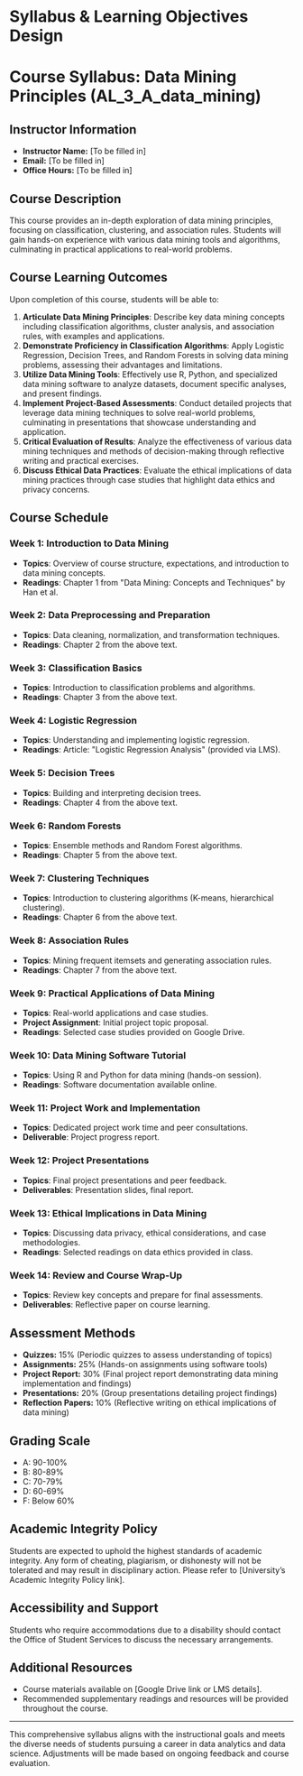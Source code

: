Syllabus & Learning Objectives Design
=====================================

# Course Syllabus: Data Mining Principles (AL_3_A_data_mining)

## Instructor Information
- **Instructor Name:** [To be filled in]
- **Email:** [To be filled in]
- **Office Hours:** [To be filled in]

## Course Description
This course provides an in-depth exploration of data mining principles, focusing on classification, clustering, and association rules. Students will gain hands-on experience with various data mining tools and algorithms, culminating in practical applications to real-world problems.

## Course Learning Outcomes
Upon completion of this course, students will be able to:
1. **Articulate Data Mining Principles**: Describe key data mining concepts including classification algorithms, cluster analysis, and association rules, with examples and applications.
2. **Demonstrate Proficiency in Classification Algorithms**: Apply Logistic Regression, Decision Trees, and Random Forests in solving data mining problems, assessing their advantages and limitations.
3. **Utilize Data Mining Tools**: Effectively use R, Python, and specialized data mining software to analyze datasets, document specific analyses, and present findings.
4. **Implement Project-Based Assessments**: Conduct detailed projects that leverage data mining techniques to solve real-world problems, culminating in presentations that showcase understanding and application.
5. **Critical Evaluation of Results**: Analyze the effectiveness of various data mining techniques and methods of decision-making through reflective writing and practical exercises.
6. **Discuss Ethical Data Practices**: Evaluate the ethical implications of data mining practices through case studies that highlight data ethics and privacy concerns.

## Course Schedule

### Week 1: Introduction to Data Mining
- **Topics**: Overview of course structure, expectations, and introduction to data mining concepts.
- **Readings**: Chapter 1 from "Data Mining: Concepts and Techniques" by Han et al.

### Week 2: Data Preprocessing and Preparation
- **Topics**: Data cleaning, normalization, and transformation techniques.
- **Readings**: Chapter 2 from the above text.

### Week 3: Classification Basics
- **Topics**: Introduction to classification problems and algorithms.
- **Readings**: Chapter 3 from the above text.

### Week 4: Logistic Regression
- **Topics**: Understanding and implementing logistic regression.
- **Readings**: Article: "Logistic Regression Analysis" (provided via LMS).

### Week 5: Decision Trees
- **Topics**: Building and interpreting decision trees.
- **Readings**: Chapter 4 from the above text.

### Week 6: Random Forests
- **Topics**: Ensemble methods and Random Forest algorithms.
- **Readings**: Chapter 5 from the above text.

### Week 7: Clustering Techniques
- **Topics**: Introduction to clustering algorithms (K-means, hierarchical clustering).
- **Readings**: Chapter 6 from the above text.

### Week 8: Association Rules
- **Topics**: Mining frequent itemsets and generating association rules.
- **Readings**: Chapter 7 from the above text.

### Week 9: Practical Applications of Data Mining
- **Topics**: Real-world applications and case studies.
- **Project Assignment**: Initial project topic proposal.
- **Readings**: Selected case studies provided on Google Drive.

### Week 10: Data Mining Software Tutorial
- **Topics**: Using R and Python for data mining (hands-on session).
- **Readings**: Software documentation available online.

### Week 11: Project Work and Implementation
- **Topics**: Dedicated project work time and peer consultations.
- **Deliverable**: Project progress report.

### Week 12: Project Presentations
- **Topics**: Final project presentations and peer feedback.
- **Deliverables**: Presentation slides, final report.

### Week 13: Ethical Implications in Data Mining
- **Topics**: Discussing data privacy, ethical considerations, and case methodologies.
- **Readings**: Selected readings on data ethics provided in class.

### Week 14: Review and Course Wrap-Up
- **Topics**: Review key concepts and prepare for final assessments.
- **Deliverables**: Reflective paper on course learning.

## Assessment Methods
- **Quizzes:** 15% (Periodic quizzes to assess understanding of topics)
- **Assignments:** 25% (Hands-on assignments using software tools)
- **Project Report:** 30% (Final project report demonstrating data mining implementation and findings)
- **Presentations:** 20% (Group presentations detailing project findings)
- **Reflection Papers:** 10% (Reflective writing on ethical implications of data mining)

## Grading Scale
- A: 90-100%
- B: 80-89%
- C: 70-79%
- D: 60-69%
- F: Below 60%

## Academic Integrity Policy
Students are expected to uphold the highest standards of academic integrity. Any form of cheating, plagiarism, or dishonesty will not be tolerated and may result in disciplinary action. Please refer to [University’s Academic Integrity Policy link].

## Accessibility and Support
Students who require accommodations due to a disability should contact the Office of Student Services to discuss the necessary arrangements.

## Additional Resources
- Course materials available on [Google Drive link or LMS details].
- Recommended supplementary readings and resources will be provided throughout the course. 

---

This comprehensive syllabus aligns with the instructional goals and meets the diverse needs of students pursuing a career in data analytics and data science. Adjustments will be made based on ongoing feedback and course evaluation.